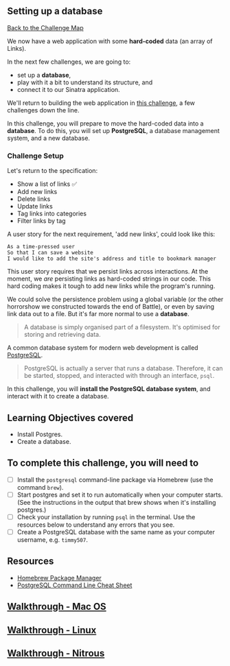 ## Setting up a database

[Back to the Challenge Map](00_challenge_map.md)

We now have a web application with some **hard-coded** data (an array of Links). 

In the next few challenges, we are going to: 

- set up a **database**, 
- play with it a bit to understand its structure, and 
- connect it to our Sinatra application.

We'll return to building the web application in [this challenge](./08_creating_links.md), a few challenges down the line.

In this challenge, you will prepare to move the hard-coded data into a **database**. To do this, you will set up **PostgreSQL**, a database management system, and a new database.

### Challenge Setup

Let's return to the specification:

* Show a list of links :white_check_mark:
* Add new links
* Delete links
* Update links
* Tag links into categories
* Filter links by tag

A user story for the next requirement, 'add new links', could look like this:

```
As a time-pressed user
So that I can save a website
I would like to add the site's address and title to bookmark manager
```

This user story requires that we persist links across interactions. At the moment, we _are_ persisting links as hard-coded strings in our code. This hard coding makes it tough to add new links while the program's running. 

We could solve the persistence problem using a global variable (or the other horrorshow we constructed towards the end of Battle), or even by saving link data out to a file. But it's far more normal to use a **database**. 

> A database is simply organised part of a filesystem. It's optimised for storing and retrieving data.

A common database system for modern web development is called [PostgreSQL](https://en.wikipedia.org/wiki/PostgreSQL).

> PostgreSQL is actually a server that runs a database. Therefore, it can be started, stopped, and interacted with through an interface, `psql`.

In this challenge, you will **install the PostgreSQL database system**, and interact with it to create a database.

## Learning Objectives covered

* Install Postgres.
* Create a database.

## To complete this challenge, you will need to

- [ ] Install the `postgresql` command-line package via Homebrew (use the command `brew`).
- [ ] Start postgres and set it to run automatically when your computer starts. (See the instructions in the output that brew shows when it's installing postgres.)
- [ ] Check your installation by running `psql` in the terminal. Use the resources below to understand any errors that you see.
- [ ] Create a PostgreSQL database with the same name as your computer username, e.g. `timmy507`.

## Resources

* [Homebrew Package Manager](http://brew.sh/)
* [PostgreSQL Command Line Cheat Sheet](http://blog.jasonmeridth.com/posts/postgresql-command-line-cheat-sheet/)

## [Walkthrough - Mac OS](walkthroughs/03_mac.md)
## [Walkthrough - Linux](walkthroughs/03_linux.md)
## [Walkthrough - Nitrous](walkthroughs/03_nitrous.md)
